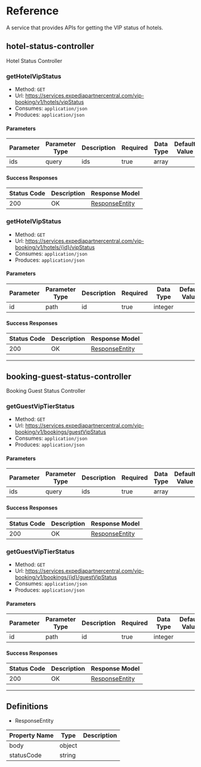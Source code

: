 # Reference
A service that provides APIs for getting the VIP status of hotels.

## hotel-status-controller
Hotel Status Controller

### getHotelVipStatus
- Method: `GET`
- Url: https://services.expediapartnercentral.com/vip-booking/v1/hotels/vipStatus
- Consumes: `application/json`
- Produces: `application/json`

#### Parameters
Parameter | Parameter Type | Description | Required | Data Type | Default Value
--------- | -------------- | ----------- | -------- | --------- | -------------
ids | query | ids | true | array |

#### Success Responses
Status Code | Description | Response Model
----------- | ----------- | --------------
200 | OK | [ResponseEntity](#/definitions/ResponseEntity)

### getHotelVipStatus
- Method: `GET`
- Url: https://services.expediapartnercentral.com/vip-booking/v1/hotels/{id}/vipStatus
- Consumes: `application/json`
- Produces: `application/json`

#### Parameters
Parameter | Parameter Type | Description | Required | Data Type | Default Value
--------- | -------------- | ----------- | -------- | --------- | -------------
id | path | id | true | integer |

#### Success Responses
Status Code | Description | Response Model
----------- | ----------- | --------------
200 | OK | [ResponseEntity](#/definitions/ResponseEntity)

---

## booking-guest-status-controller
Booking Guest Status Controller

### getGuestVipTierStatus
- Method: `GET`
- Url: https://services.expediapartnercentral.com/vip-booking/v1/bookings/guestVipStatus
- Consumes: `application/json`
- Produces: `application/json`

#### Parameters
Parameter | Parameter Type | Description | Required | Data Type | Default Value
--------- | -------------- | ----------- | -------- | --------- | -------------
ids | query | ids | true | array |

#### Success Responses
Status Code | Description | Response Model
----------- | ----------- | --------------
200 | OK | [ResponseEntity](#/definitions/ResponseEntity)

### getGuestVipTierStatus
- Method: `GET`
- Url: https://services.expediapartnercentral.com/vip-booking/v1/bookings/{id}/guestVipStatus
- Consumes: `application/json`
- Produces: `application/json`

#### Parameters
Parameter | Parameter Type | Description | Required | Data Type | Default Value
--------- | -------------- | ----------- | -------- | --------- | -------------
id | path | id | true | integer | 

#### Success Responses
Status Code | Description | Response Model
----------- | ----------- | --------------
200 | OK | [ResponseEntity](#/definitions/ResponseEntity)

---

## Definitions
- <a name="/definitions/ResponseEntity"></a>ResponseEntity

Property Name | Type | Description
------------- | ---- | -----------
body | object | 
statusCode | string | 
